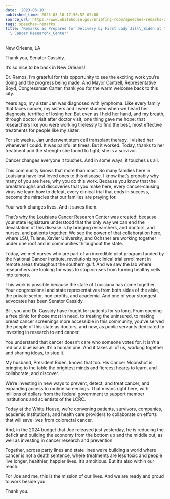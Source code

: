 ```yaml
---
date: '2023-03-10'
published_time: 2023-03-10 17:56:52-05:00
source_url: https://www.whitehouse.gov/briefing-room/speeches-remarks/2023/03/10/remarks-as-prepared-for-delivery-by-first-lady-jill-biden-at-the-louisiana-cancer-research-center/
tags: speeches-remarks
title: "Remarks as Prepared for Delivery by First Lady Jill\_Biden at the Louisiana\
  \ Cancer Research\_Center"
---
```

 
New Orleans, LA

  
Thank you, Senator Cassidy.   
  
It’s so nice to be back in New Orleans!   
  
Dr. Ramos, I’m grateful for this opportunity to see the exciting work
you’re doing and the progress being made. And Mayor Cantrell,
Representative Boyd, Congressman Carter, thank you for the warm welcome
back to this city.  
  
Years ago, my sister Jan was diagnosed with lymphoma. Like every family
that faces cancer, my sisters and I were stunned when we heard her
diagnosis, terrified of losing her. But even as I held her hand, and my
breath, through doctor visit after doctor visit, one thing gave me hope:
that researchers like you were working tirelessly to find the best, most
effective treatments for people like my sister.   
  
For six weeks, Jan underwent stem cell transplant therapy. I visited her
whenever I could. It was painful at times. But it worked. Today, thanks
to her treatment and the strength she found to fight, she is a
survivor.  
  
Cancer changes everyone it touches. And in some ways, it touches us
all.  
  
This community knows that more than most. So many families here in
Louisiana have lost loved ones to this disease. I know that’s probably
why many of you are here, why you do this work. Because you know that
the breakthroughs and discoveries that you make here, every
cancer-causing virus we learn how to defeat, every clinical trial that
ends in success, become the miracles that our families are praying
for.   
  
Your work changes lives. And it saves them.   
  
That’s why the Louisiana Cancer Research Center was created: because
your state legislature understood that the only way we can end the
devastation of this disease is by bringing researchers, and doctors, and
nurses, and patients together. We see the power of that collaboration
here, where LSU, Tulane, Xavier University, and Ochsner are working
together under one roof and in communities throughout the state.   
  
Today, we met nurses who are part of an incredible pilot program funded
by the National Cancer Institute, revolutionizing clinical trial
enrollment in remote areas throughout the southern gulf. And we saw the
lab where researchers are looking for ways to stop viruses from turning
healthy cells into tumors.   
  
This work is possible because the state of Louisiana has come together.
Your congressional and state representatives from both sides of the
aisle, the private sector, non-profits, and academia. And one of your
strongest advocates has been Senator Cassidy.   
  
Bill, you and Dr. Cassidy have fought for patients for so long. From
opening a free clinic for those most in need, to treating the uninsured,
to making breast cancer screenings more accessible in this community,
you’ve served the people of this state as doctors, and now, as public
servants dedicated to investing in research to end cancer.   
  
You understand that cancer doesn’t care who someone votes for. It isn’t
a red or a blue issue. It’s a human one. And it takes all of us, working
together and sharing ideas, to stop it.  
  
My husband, President Biden, knows that too. His Cancer Moonshot is
bringing to the table the brightest minds and fiercest hearts to learn,
and collaborate, and discover.   
  
We’re investing in new ways to prevent, detect, and treat cancer, and
expanding access to routine screenings. That means right here, with
millions of dollars from the federal government to support member
institutions and scientists of the LCRC.  
  
Today at the White House, we’re convening patients, survivors,
companies, academic institutions, and health care providers to
collaborate on efforts that will save lives from colorectal cancer.   
  
And, in the 2024 budget that Joe released just yesterday, he is reducing
the deficit and building the economy from the bottom up and the middle
out, as well as investing in cancer research and prevention.   
  
Together, across party lines and state lines we’re building a world
where cancer is not a death sentence, where treatments are less toxic
and people live longer, healthier, happier lives. It’s ambitious. But
it’s also within our reach.   
  
For Joe and me, this is the mission of our lives. And we are ready and
proud to work beside you.  
  
Thank you.
